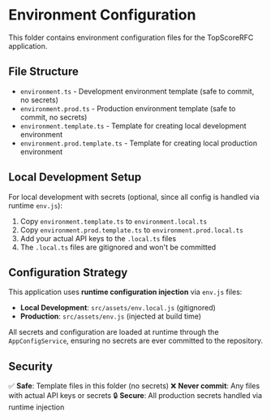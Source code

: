 # Environment Configuration

This folder contains environment configuration files for the TopScoreRFC application.

## File Structure

- `environment.ts` - Development environment template (safe to commit, no secrets)
- `environment.prod.ts` - Production environment template (safe to commit, no secrets)
- `environment.template.ts` - Template for creating local development environment
- `environment.prod.template.ts` - Template for creating local production environment

## Local Development Setup

For local development with secrets (optional, since all config is handled via runtime `env.js`):

1. Copy `environment.template.ts` to `environment.local.ts`
2. Copy `environment.prod.template.ts` to `environment.prod.local.ts`
3. Add your actual API keys to the `.local.ts` files
4. The `.local.ts` files are gitignored and won't be committed

## Configuration Strategy

This application uses **runtime configuration injection** via `env.js` files:

- **Local Development**: `src/assets/env.local.js` (gitignored)
- **Production**: `src/assets/env.js` (injected at build time)

All secrets and configuration are loaded at runtime through the `AppConfigService`, ensuring no secrets are ever committed to the repository.

## Security

✅ **Safe**: Template files in this folder (no secrets)
❌ **Never commit**: Any files with actual API keys or secrets
🔒 **Secure**: All production secrets handled via runtime injection
